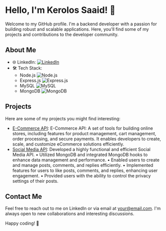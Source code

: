 # Hello, I'm Kerolos Saaid! 👋

Welcome to my GitHub profile. I'm a backend developer with a passion for building robust and scalable applications. Here, you'll find some of my projects and contributions to the developer community.

## About Me

- 🌐 LinkedIn: [![LinkedIn](https://img.shields.io/badge/LinkedIn-Kerolos%20Saaid-blue)](https://www.linkedin.com/in/kerolos-saaid-337392234/)
- 🛠️ Tech Stack:
  - Node.js ![Node.js](https://img.shields.io/badge/Node.js-%2343853D)
  - Express.js ![Express.js](https://img.shields.io/badge/Express.js-%23404d59)
  - MySQL ![MySQL](https://img.shields.io/badge/MySQL-%234479A1)
  - MongoDB ![MongoDB](https://img.shields.io/badge/MongoDB-%2347A248)

## Projects

Here are some of my projects you might find interesting:

- [E-Commerce API](https://github.com/kerolos-saaid/ecommerce): E-Commerce API: A set of tools for building online stores, including features for product management, cart management, order processing, and secure payments. It enables developers to create, scale, and customize eCommerce solutions efficiently.
- [Social Media API](link-to-project-2):  Developed a highly functional and efficient Social Media API.
• Utilized MongoDB and integrated MongoDB hooks to enhance data management and
performance.
• Enabled users to create and manage posts, comments, and replies efficiently.
• Implemented features for users to like posts, comments, and replies, enhancing user
engagement.
• Provided users with the ability to control the privacy settings of their posts.

## Contact Me

Feel free to reach out to me on LinkedIn or via email at your@email.com. I'm always open to new collaborations and interesting discussions.

Happy coding! 🚀
